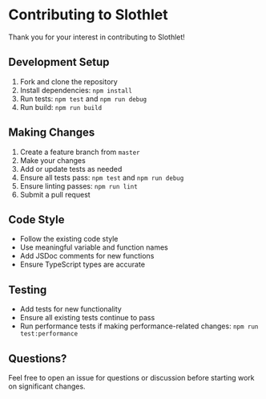 # Contributing to Slothlet

Thank you for your interest in contributing to Slothlet!

## Development Setup

1. Fork and clone the repository
2. Install dependencies: `npm install`
3. Run tests: `npm test` and `npm run debug`
4. Run build: `npm run build`

## Making Changes

1. Create a feature branch from `master`
2. Make your changes
3. Add or update tests as needed
4. Ensure all tests pass: `npm test` and `npm run debug`
5. Ensure linting passes: `npm run lint`
6. Submit a pull request

## Code Style

- Follow the existing code style
- Use meaningful variable and function names
- Add JSDoc comments for new functions
- Ensure TypeScript types are accurate

## Testing

- Add tests for new functionality
- Ensure all existing tests continue to pass
- Run performance tests if making performance-related changes: `npm run test:performance`

## Questions?

Feel free to open an issue for questions or discussion before starting work on significant changes.
